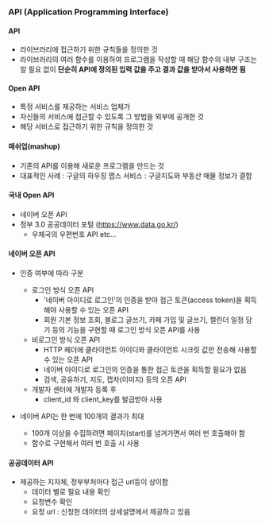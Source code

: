 ### API (Application Programming Interface)

#### API 
- 라이브러리에 접근하기 위한 규칙들을 정의한 것
- 라이브러리의 여러 함수를 이용하여 프로그램을 작성할 때 해당 함수의 내부 구조는 알 필요 없이 <b>단순히 API에 정의된 입력 값을 주고 결과 값을 받아서 사용하면 됨</b>

#### Open API
- 특정 서비스를 제공하는 서비스 업체가
- 자신들의 서비스에 접근할 수 있도록 그 방법을 외부에 공개한 것
- 해당 서비스로 접근하기 위한 규칙을 정의한 것

#### 매쉬업(mashup)
- 기존의 API를 이용해 새로운 프로그램을 만드는 것
- 대표적인 사례 : 구글의 하우징 맵스 서비스 : 구글지도와 부동산 매물 정보가 결합

#### 국내 Open API
- 네이버 오픈 API
- 정부 3.0 공공데이터 포털 (https://www.data.go.kr/) 
    - 우체국의 우편번호 API etc...

#### 네이버 오픈 API
- 인증 여부에 따라 구분
    - 로그인 방식 오픈 API
        - '네이버 아이디로 로그인'의 인증을 받아 접근 토큰(access token)을 획득해야 사용할 수 있는 오픈 API
        - 회원 기본 정보 조회, 블로그 글쓰기, 카페 가입 및 글쓰기, 캘린더 일정 담기 등의 기능을 구현할 때 로그인 방식 오픈 API를 사용
    - 비로그인 방식 오픈 API
        - HTTP 헤더에 클라이언트 아이디와 클라이언트 시크릿 값만 전송해 사용할 수 있는 오픈 API
        - 네이버 아이디로 로그인의 인증을 통한 접근 토큰을 획득할 필요가 없음
        - 검색, 공유하기, 지도, 캡차(이미지) 등의 오픈 API
    - 개발자 센터에 개발자 등록 후
        - client_id 와 client_key를 발급받아 사용
        
- 네이버 API는 한 번에 100개의 결과가 최대
    - 100개 이상을 수집하려면 페이지(start)를 넘겨가면서 여러 번 호출해야 함
    - 함수로 구현해서 여러 번 호출 시 사용

#### 공공데이터 API
- 제공하는 지자체, 정부부처마다 접근 url등이 상이함
    - 데이터 별로 필요 내용 확인
    - 요청변수 확인
    - 요청 url : 신청한 데이터의 상세설명에서 제공하고 있음